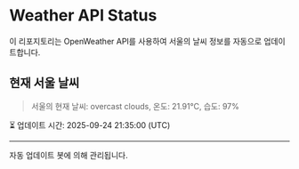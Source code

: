 
# Weather API Status

이 리포지토리는 OpenWeather API를 사용하여 서울의 날씨 정보를 자동으로 업데이트합니다.

## 현재 서울 날씨
> 서울의 현재 날씨: overcast clouds, 온도: 21.91°C, 습도: 97%

⏳ 업데이트 시간: 2025-09-24 21:35:00 (UTC)

---
자동 업데이트 봇에 의해 관리됩니다.
